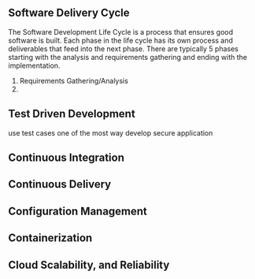 ## Software Delivery Cycle
The Software Development Life Cycle is a process that ensures good software is built. Each phase in the life cycle has its own process and deliverables that feed into the next phase.  There are typically 5 phases starting with the analysis and requirements gathering and ending with the implementation. 
 1. Requirements Gathering/Analysis
 2. 

## Test Driven Development
use test cases
one of the most way develop secure application

## Continuous Integration

## Continuous Delivery

## Configuration Management

## Containerization

## Cloud Scalability, and Reliability
